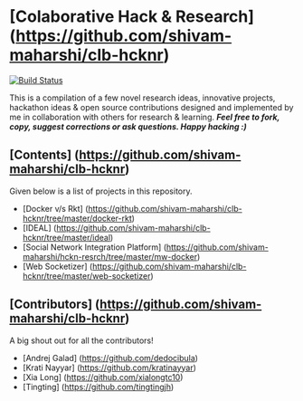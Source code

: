 # [Colaborative Hack & Research] (https://github.com/shivam-maharshi/clb-hcknr)
[![Build Status](https://travis-ci.org/shivam-maharshi/algorithms.svg?branch=master)](https://travis-ci.org/shivam-maharshi/algorithms)

This is a compilation of a few novel research ideas, innovative projects, hackathon ideas & open source contributions designed and implemented by me in collaboration with others for research & learning. _**Feel free to fork, copy, suggest corrections or ask questions. Happy hacking :)**_

## [Contents] (https://github.com/shivam-maharshi/clb-hcknr)
Given below is a list of projects in this repository.

* [Docker v/s Rkt] (https://github.com/shivam-maharshi/clb-hcknr/tree/master/docker-rkt)
* [IDEAL] (https://github.com/shivam-maharshi/clb-hcknr/tree/master/ideal) 
* [Social Network Integration Platform] (https://github.com/shivam-maharshi/hckn-resrch/tree/master/mw-docker)
* [Web Socketizer] (https://github.com/shivam-maharshi/clb-hcknr/tree/master/web-socketizer)

## [Contributors] (https://github.com/shivam-maharshi/clb-hcknr)
A big shout out for all the contributors!

* [Andrej Galad] (https://github.com/dedocibula)
* [Krati Nayyar] (https://github.com/kratinayyar)
* [Xia Long] (https://github.com/xialongtc10)
* [Tingting] (https://github.com/tingtingjh)
